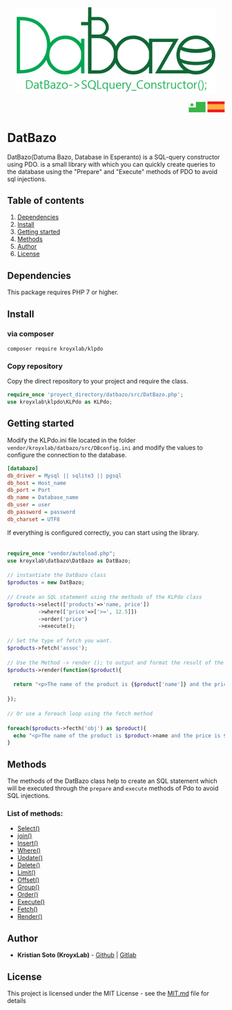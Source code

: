 <p align="center">
  <img width="460" src="./DatBazo.png">
</p>

<p align="right">
  <a href="./README_EO.md"><img width="40" src="./docs/eo.png"></a>
  <a href="./README_ES.md"><img width="40" src="./docs/es.png"></a>
</p>

# DatBazo

DatBazo(Datuma Bazo, Database in Esperanto) is a SQL-query constructor using PDO. is a small library with which you can quickly create queries to the database using the "Prepare" and "Execute" methods of PDO to avoid sql injections.

## Table of contents

1. [Dependencies](#Dependencies)
2. [Install](#Install)
3. [Getting started](#Getting-started)
4. [Methods](#Methods)
5. [Author](#Author)
6. [License](#License)

## Dependencies

This package requires PHP 7 or higher.

## Install

### via composer

```console
composer require kroyxlab/klpdo
```

### Copy repository

Copy the direct repository to your project and require the class.

```php
require_once 'proyect_directory/datbazo/src/DatBazo.php';
use kroyxlab\klpdo\KLPdo as KLPdo;
```

## Getting started

Modify the KLPdo.ini file located in the folder `vendor/kroyxlab/datbazo/src/DBconfig.ini` and modify the values to configure the connection to the database.

```ini
[databazo]
db_driver = Mysql || sqlite3 || pgsql
db_host = Host_name
db_port = Port
db_name = Database_name
db_user = user
db_password = password
db_charset = UTF8
```

If everything is configured correctly, you can start using the library.

```php

require_once "vendor/autoload.php";
use kroyxlab\datbazo\DatBazo as DatBazo;

// instantiate the DatBazo class
$productos = new DatBazo;

// Create an SQL statement using the methods of the KLPdo class
$products->select(['products'=>'name, price'])
          ->where(['price'=>['>=', 12.5]])
          ->order('price')
          ->execute();

// Set the type of fetch you want.
$products->fetch('assoc');

// Use the Method -> render (); to output and format the result of the sql query
$products->render(function($product){

  return "<p>The name of the product is {$product['name']} and the price is {$product['price']}</p>";

});

// Or use a foreach loop using the fetch method

foreach($products->fecth('obj') as $product){
  echo "<p>The name of the product is $product->name and the price is $product->price</p>"
}

```

## Methods

The methods of the DatBazo class help to create an SQL statement which will be executed through the `prepare` and `execute` methods of Pdo to avoid SQL injections.

### **List of methods:**

* [Select()](./docs/en/select.md)
* [join()](./docs/en/join.md)
* [Insert()](./docs/en/insert.md)
* [Where()](./docs/en/where.md)
* [Update()](./docs/en/update.md)
* [Delete()](./docs/en/delete.md)
* [Limit()](./docs/en/limit.md)
* [Offset()](./docs/en/offset.md)
* [Group()](./docs/en/group.md)
* [Order()](./docs/en/order.md)
* [Execute()](./docs/en/execute.md)
* [Fetch()](./docs/en/fetch.md)
* [Render()](./docs/en/render.md)

## **Author**

* **Kristian Soto (KroyxLab)** - [Github](https://github.com/KroyxLab) | [Gitlab](https://gitlab.com/KroyxLab)

## **License**

This project is licensed under the MIT License - see the [MIT.md](license.md) file for details